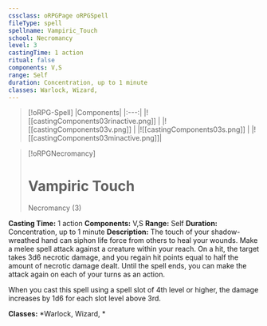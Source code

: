 ```yaml
---
cssclass: oRPGPage oRPGSpell
fileType: spell
spellname: Vampiric_Touch
school: Necromancy
level: 3
castingTime: 1 action
ritual: false
components: V,S
range: Self
duration: Concentration, up to 1 minute
classes: Warlock, Wizard,
---
```

> [!oRPG-Spell]
> |Components|
> |:---:|
> |![[castingComponents03rinactive.png]] |
> |![[castingComponents03v.png]] |
> |![[castingComponents03s.png]] |
> |![[castingComponents03minactive.png]]|

> [!oRPGNecromancy]
>#  Vampiric Touch
> Necromancy  (3)

**Casting Time:** 1 action
**Components:** V,S
**Range:** Self
**Duration:**  Concentration, up to 1 minute
**Description:**
The touch of your shadow-wreathed hand can siphon life force from others to heal your wounds. Make a melee spell attack against a creature within your reach. On a hit, the target takes 3d6 necrotic damage, and you regain hit points equal to half the amount of necrotic damage dealt. Until the spell ends, you can make the attack again on each of your turns as an action.

When you cast this spell using a spell slot of 4th level or higher, the damage increases by 1d6 for each slot level above 3rd.

**Classes:**  *Warlock, Wizard, *


